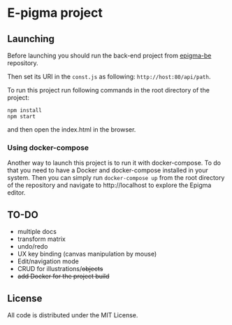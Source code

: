 # E-pigma project

## Launching 

Before launching you should run the back-end project from [epigma-be](https://github.com/knidarkness/epigma-be) repository.

Then set its URI in the ```const.js``` as following: ```http://host:80/api/path```.

To run this project run following commands in the root directory of the project:

```
npm install
npm start
```
and then open the index.html in the browser.

### Using docker-compose

Another way to launch this project is to run it with docker-compose. To do that you need to have a Docker and 
docker-compose installed in your system. Then you can simply run ```docker-compose up``` from the root directory
of the repository and navigate to http://localhost to explore the Epigma editor.

## TO-DO

- multiple docs
- transform matrix
- undo/redo
- UX key binding (canvas manipulation by mouse)
- Edit/navigation mode
- CRUD for illustrations/<s>objects</s>
- <s>add Docker for the project build</s>

## License

All code is distributed under the MIT License.
